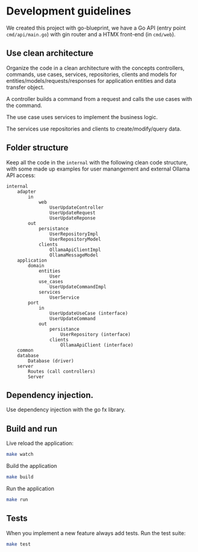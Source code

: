 # Development guidelines

We created this project with go-blueprint, we have a Go API (entry point
`cmd/api/main.go`) with gin router and a HTMX front-end (in `cmd/web`).

## Use clean architecture

Organize the code in a clean architecture with the concepts controllers,
commands, use cases, services, repositories, clients and models for
entities/models/requests/responses for application entities and data transfer
object.

A controller builds a command from a request and calls the use cases with the
command.

The use case uses services to implement the business logic.

The services use repositories and clients to create/modify/query data.

## Folder structure

Keep all the code in the `internal` with the following clean code structure,
with some made up examples for user manangement and external Ollama API access:

```
internal
    adapter
        in
            web
                UserUpdateController
                UserUpdateRequest
                UserUpdateReponse
        out
            persistance
                UserRepositoryImpl
                UserRepositoryModel
            clients
                OllamaApiClientImpl
                OllamaMessageModel
    application
        domain
            entities
                User
            use_cases
                UserUpdateCommandImpl
            services
                UserService
        port
            in
                UserUpdateUseCase (interface)
                UserUpdateCommand
            out
                persistance
                    UserRepository (interface)
                clients
                    OllamaApiClient (interface)
    common
    database
        Database (driver)
    server
        Routes (call controllers)
        Server
```

## Dependency injection.

Use dependency injection with the go fx library.

## Build and run

Live reload the application:

```bash
make watch
```

Build the application

```bash
make build
```

Run the application

```bash
make run
```

## Tests

When you implement a new feature always add tests. Run the test suite:

```bash
make test
```
